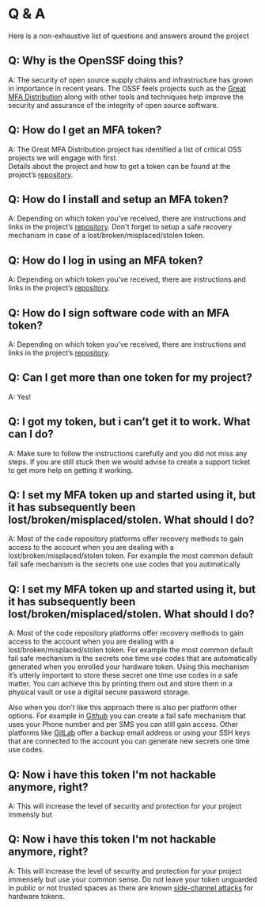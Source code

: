 # Q & A

Here is a non-exhaustive list of questions and answers around the project

## Q: Why is the OpenSSF doing this?
A: The security of open source supply chains and infrastructure has grown in importance in recent years.  The OSSF feels projects such as the [Great MFA Distribution](https://github.com/ossf/great-mfa-project)
along with other tools and techniques help improve the security and assurance of the integrity of open source software.

## Q: How do I get an MFA token?
A: The Great MFA Distribution project has identified a list of critical OSS projects we will engage with first.  
Details about the project and how to get a token can be found at the project’s [repository](https://github.com/ossf/great-mfa-project). 

## Q: How do I install and setup an MFA token?
A: Depending on which token you’ve received, there are instructions and links in the project’s [repository](https://github.com/ossf/great-mfa-project#how-do-i-use-an-mfa-token). Don't forget to setup a safe recovery mechanism in case of a lost/broken/misplaced/stolen token.

## Q: How do I log in using an MFA token?
A: Depending on which token you’ve received, there are instructions and links in the project’s [repository](https://github.com/ossf/great-mfa-project#how-do-i-use-an-mfa-token).

## Q: How do I sign software code with an MFA token?
A: Depending on which token you’ve received, there are instructions and links in the project’s [repository](https://github.com/ossf/great-mfa-project#how-do-i-use-an-mfa-token).

## Q: Can I get more than one token for my project?
A: Yes!

## Q: I got my token, but i can’t get it to work.  What can I do?
A: Make sure to follow the instructions carefully and you did not miss any steps. If you are still stuck then we would advise to create a support ticket to get more help on getting it working.

## Q: I set my MFA token up and started using it, but it has subsequently been lost/broken/misplaced/stolen.  What should I do?
A: Most of the code repository platforms offer recovery methods to gain access to the account when you are dealing with a lost/broken/misplaced/stolen token.
For example the most common default fail safe mechanism is the secrets one use codes that you autimatically 

## Q: I set my MFA token up and started using it, but it has subsequently been lost/broken/misplaced/stolen.  What should I do?
A: Most of the code repository platforms offer recovery methods to gain access to the account when you are dealing with a lost/broken/misplaced/stolen token.
For example the most common default fail safe mechanism is the secrets one time use codes that are automatically generated when you enrolled your hardware token. Using this mechanism it’s utterly important to store these secret one time use codes in a safe matter. You can achieve this by printing them out and store them in a physical vault or use a digital secure password storage.

Also when you don’t like this approach there is also per platform other options. For example in [Github](https://docs.github.com/en/authentication/securing-your-account-with-two-factor-authentication-2fa/configuring-two-factor-authentication-recovery-methods#downloading-your-two-factor-authentication-recovery-codes) you can create a fail safe mechanism that uses your Phone number and per SMS you can still gain access. 
Other platforms like [GitLab](https://about.gitlab.com/blog/2018/08/09/keeping-your-account-safe/) offer a backup email address or using your SSH keys that are connected to the account you can generate new secrets one time use codes.

## Q: Now i have this token I'm not hackable anymore, right?
A: This will increase the level of security and protection for your project immensly but 

## Q: Now i have this token I'm not hackable anymore, right?
A: This will increase the level of security and protection for your project immensely but use your common sense. Do not leave your token unguarded in public or not trusted spaces as there are known [side-channel attacks](https://www.zdnet.com/article/new-side-channel-attack-can-recover-encryption-keys-from-google-titan-security-keys/) for hardware tokens. 
